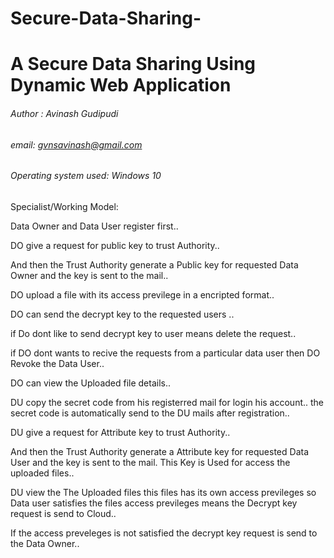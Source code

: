 # Secure-Data-Sharing-

# A Secure Data Sharing Using Dynamic Web Application 
###### Author : Avinash Gudipudi
###### email: gvnsavinash@gmail.com
###### Operating system used: Windows 10

Specialist/Working Model:

Data Owner and Data User register first..

DO give a request for public key to trust Authority..

And then the Trust Authority generate a Public key for requested Data Owner and the key is sent to the mail..

DO upload a file with its access previlege in a encripted format..

DO can send the decrypt key to the requested users ..

if Do dont like to send decrypt key to user means delete the request..

if DO dont wants to recive the requests from a particular data user then  DO Revoke the Data User..

DO can view the Uploaded file details..


DU copy the secret code from his registerred mail for login his account.. the secret code is automatically send to the DU mails after registration..

DU give a request for Attribute key to trust Authority..

And then the Trust Authority generate a Attribute key for requested Data User and the key is sent to the mail. This Key is Used for access the uploaded files.. 

DU view the The Uploaded files this files has its own access previleges so Data user satisfies the files access previleges means the Decrypt key request is send to Cloud..

If the access preveleges is not satisfied the decrypt key request is send to the Data Owner..


